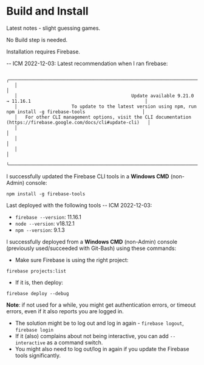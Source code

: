 Build and Install
=================

Latest notes - slight guessing games.

No Build step is needed.

Installation requires Firebase.

-- ICM 2022-12-03: Latest recommendation when I ran firebase:

```console
   ╭─────────────────────────────────────────────────────────────────────────────────────────────────────────────────────╮
   │                                                                                                                     │
   │                                          Update available 9.21.0 → 11.16.1                                          │
   │                    To update to the latest version using npm, run npm install -g firebase-tools                     │
   │   For other CLI management options, visit the CLI documentation (https://firebase.google.com/docs/cli#update-cli)   │
   │                                                                                                                     │
   │                                                                                                                     │
   │                                                                                                                     │
   ╰─────────────────────────────────────────────────────────────────────────────────────────────────────────────────────╯
```

I successfully updated the Firebase CLI tools in a **Windows CMD** (non-Admin)
console:

```console
npm install -g firebase-tools
```

Last deployed with the following tools -- ICM 2022-12-03:

- `firebase --version`: 11.16.1
- `node --version`: v18.12.1
- `npm --version`: 9.1.3

I successfully deployed from a **Windows CMD** (non-Admin) console (previously
used/succeeded with Git-Bash) using these commands:

- Make sure Firebase is using the right project:

```console
firebase projects:list
```

- If it is, then deploy:

```console
firebase deploy --debug
```

**Note**: if not used for a while, you might get authentication errors,
or timeout errors, even if it also reports you are logged in.

- The solution might be to log out and log in again -
  `firebase logout`, `firebase login`
- If it (also) complains about not being interactive, you can add
  `--interactive` as a command switch.
- You might also need to log out/log in again if you update the
  Firebase tools significantly.
